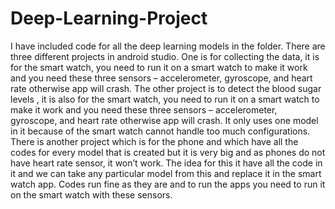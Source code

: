# Deep-Learning-Project

I have included code for all the deep learning models in the folder. There are three different projects in android studio. 
One is for collecting the data, it is for the smart watch, you need to run it on a smart watch to make it work and you need these three sensors – accelerometer, gyroscope, and heart rate otherwise app will crash.
 The other project is to detect the blood sugar levels , it is also for the smart watch, you need to run it on a smart watch to make it work and you need these three sensors – accelerometer, gyroscope, and heart rate otherwise app will crash. It only uses one model in it because of the smart watch cannot handle too much configurations.
There is another project which is for the phone and which have all the codes for every model that is created but it is very big and as phones do not have heart rate sensor, it won’t work. The idea for this it have all the code in it and we can take any particular model from this and replace it in the smart watch app.
 Codes run fine as they are and to run the apps you need to run it on the smart watch with these sensors.
